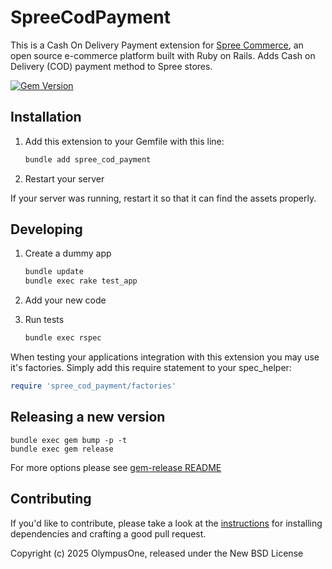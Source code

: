 # SpreeCodPayment

This is a Cash On Delivery Payment extension for [Spree Commerce](https://spreecommerce.org), an open source e-commerce platform built with Ruby on Rails. Adds Cash on Delivery (COD) payment method to Spree stores.

[![Gem Version](https://badge.fury.io/rb/spree_cod_payment.svg)](https://badge.fury.io/rb/spree_cod_payment)

## Installation

1. Add this extension to your Gemfile with this line:

    ```ruby
    bundle add spree_cod_payment
    ```

2. Restart your server

  If your server was running, restart it so that it can find the assets properly.

## Developing

1. Create a dummy app

    ```bash
    bundle update
    bundle exec rake test_app
    ```

2. Add your new code
3. Run tests

    ```bash
    bundle exec rspec
    ```

When testing your applications integration with this extension you may use it's factories.
Simply add this require statement to your spec_helper:

```ruby
require 'spree_cod_payment/factories'
```

## Releasing a new version

```shell
bundle exec gem bump -p -t
bundle exec gem release
```

For more options please see [gem-release README](https://github.com/svenfuchs/gem-release)

## Contributing

If you'd like to contribute, please take a look at the
[instructions](CONTRIBUTING.md) for installing dependencies and crafting a good
pull request.

Copyright (c) 2025 OlympusOne, released under the New BSD License

